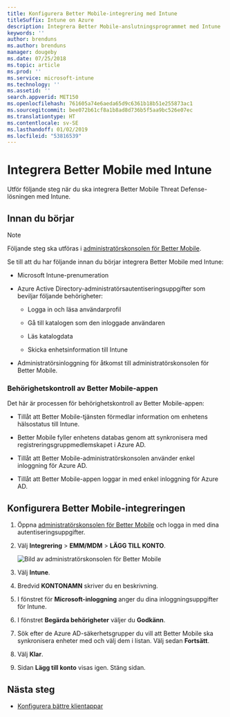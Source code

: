 ```yaml
---
title: Konfigurera Better Mobile-integrering med Intune
titleSuffix: Intune on Azure
description: Integrera Better Mobile-anslutningsprogrammet med Intune
keywords: ''
author: brenduns
ms.author: brenduns
manager: dougeby
ms.date: 07/25/2018
ms.topic: article
ms.prod: ''
ms.service: microsoft-intune
ms.technology: ''
ms.assetid: ''
search.appverid: MET150
ms.openlocfilehash: 761605a74e6aeda65d9c6361b18b51e255873ac1
ms.sourcegitcommit: bee072b61cf8a1b8ad8d736b5f5aa9bc526e07ec
ms.translationtype: HT
ms.contentlocale: sv-SE
ms.lasthandoff: 01/02/2019
ms.locfileid: "53816539"
---
```

# <a name="integrate-better-mobile-with-intune"></a>Integrera Better Mobile med Intune

Utför följande steg när du ska integrera Better Mobile Threat Defense-lösningen med Intune.

## <a name="before-you-begin"></a>Innan du börjar

> [!NOTE]
> Följande steg ska utföras i [administratörskonsolen för Better Mobile](https://aad.bmobi.net).

Se till att du har följande innan du börjar integrera Better Mobile med Intune:

-   Microsoft Intune-prenumeration

-   Azure Active Directory-administratörsautentiseringsuppgifter som beviljar följande behörigheter:

    -   Logga in och läsa användarprofil

    -   Gå till katalogen som den inloggade användaren

    -   Läs katalogdata

    -   Skicka enhetsinformation till Intune

-   Administratörsinloggning för åtkomst till administratörskonsolen för Better Mobile.

### <a name="better-mobile-app-authorization"></a>Behörighetskontroll av Better Mobile-appen

Det här är processen för behörighetskontroll av Better Mobile-appen:

-   Tillåt att Better Mobile-tjänsten förmedlar information om enhetens hälsostatus till Intune.

-   Better Mobile fyller enhetens databas genom att synkronisera med registreringsgruppmedlemskapet i Azure AD.

-   Tillåt att Better Mobile-administratörskonsolen använder enkel inloggning för Azure AD.

-   Tillåt att Better Mobile-appen loggar in med enkel inloggning för Azure AD.

## <a name="to-set-up-better-mobile-integration"></a>Konfigurera Better Mobile-integreringen

1. Öppna [administratörskonsolen för Better Mobile](https://aad.bmobi.net) och logga in med dina autentiseringsuppgifter.
2. Välj **Integrering** > **EMM/MDM** > **LÄGG TILL KONTO**.

     ![Bild av administratörskonsolen för Better Mobile](media/better_mobile_console.png)
 
3. Välj **Intune**.
4. Bredvid **KONTONAMN** skriver du en beskrivning. 
5. I fönstret för **Microsoft-inloggning** anger du dina inloggningsuppgifter för Intune.
6. I fönstret **Begärda behörigheter** väljer du **Godkänn**.
7. Sök efter de Azure AD-säkerhetsgrupper du vill att Better Mobile ska synkronisera enheter med och välj dem i listan. Välj sedan **Fortsätt**.
8. Välj **Klar**.
9. Sidan **Lägg till konto** visas igen. Stäng sidan. 

## <a name="next-steps"></a>Nästa steg

-   [Konfigurera bättre klientappar](mtd-apps-ios-app-configuration-policy-add-assign.md)